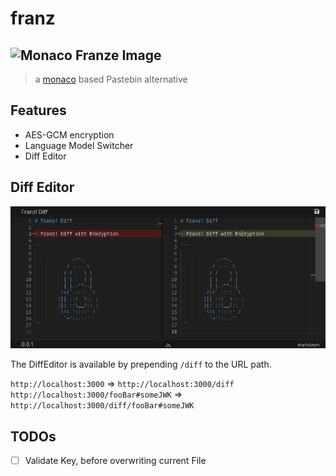 # franz

## ![Monaco Franze Image](/public/favicon.ico)

> a [monaco](https://github.com/microsoft/monaco-editor) based Pastebin alternative

## Features

* AES-GCM encryption
* Language Model Switcher
* Diff Editor

## Diff Editor

![Monaco Franze Image](/.docu/franz_diff.png)

The DiffEditor is available by prepending `/diff` to the URL path.

`http://localhost:3000` => `http://localhost:3000/diff`  
`http://localhost:3000/fooBar#someJWK` => `http://localhost:3000/diff/fooBar#someJWK`

## TODOs

* [ ] Validate Key, before overwriting current File
